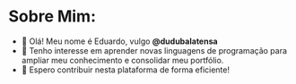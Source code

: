 # Sobre Mim:

- 👋 Olá! Meu nome é Eduardo, vulgo **@dudubalatensa**
- 👀 Tenho interesse em aprender novas linguagens de programação para ampliar meu conhecimento e consolidar meu portfólio.
- 🌱 Espero contribuir nesta plataforma de forma eficiente!

<!---
dudubalatensa/dudubalatensa is a ✨ special ✨ repository because its `README.md` (this file) appears on your GitHub profile.
You can click the Preview link to take a look at your changes.
--->
